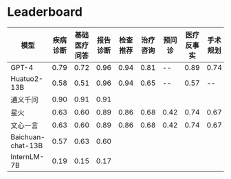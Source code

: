 # Leaderboard
| 模型| 疾病诊断 | 基础医疗问答| 报告诊断| 检查推荐| 治疗咨询| 预问诊 | 医疗反事实| 手术规划| 检查项目选择 |Avg|
|------|------------|-----------------|-----------------|------|------|------|------|------|------|------|
|GPT-4|0.79|0.72| 0.96|0.94|0.81|--|0.89|0.74|0.72|
|Huatuo2-13B|0.58|0.51| 0.96|0.94|0.65|--|0.57|--|--|
|通义千问|0.90|0.91| 0.91|
|星火|0.63|0.60| 0.89|0.86|0.68|0.42|0.74|0.67|0.87|
|文心一言|0.63|0.60| 0.89|0.86|0.68|0.42|0.74|0.67|0.87|
|Baichuan-chat-13B|0.57|0.63| 0.60|
|InternLM-7B|0.19|0.15| 0.17|
